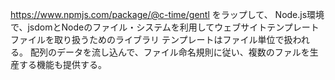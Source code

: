 https://www.npmjs.com/package/@c-time/gentl
をラップして、
Node.js環境で、jsdomとNodeのファイル・システムを利用してウェブサイトテンプレートファイルを取り扱うためのライブラリ
テンプレートはファイル単位で扱われる。
配列のデータを流し込んで、ファイル命名規則に従い、複数のファルを生産する機能も提供する。